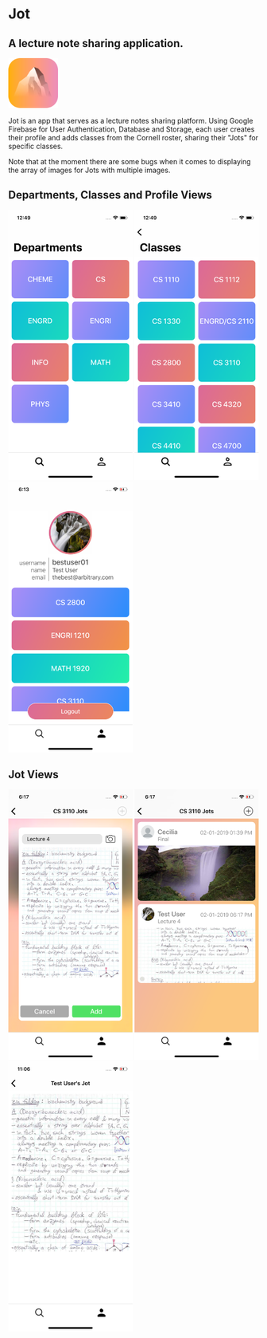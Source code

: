 # Jot
## A lecture note sharing application.

<img src= "https://github.com/mathewscullin/Jot/blob/master/Icon and Screenshots/icon.png" width = "100">


Jot is an app that serves as a lecture notes sharing platform. Using Google Firebase for User Authentication, Database and Storage, each user creates their profile and adds classes from the Cornell roster, sharing their "Jots" for specific classes.

Note that at the moment there are some bugs when it comes to displaying the array of images for Jots with multiple images.

## Departments, Classes and Profile Views
<img src= "https://github.com/mathewscullin/Jot/blob/master/Icon and Screenshots/departments.png" width = "250"> <img src= "https://github.com/mathewscullin/Jot/blob/master/Icon and Screenshots/classes.png" width = "250"> <img src= "https://github.com/mathewscullin/Jot/blob/master/Icon and Screenshots/profile.png" width = "250"> 
## Jot Views
<img src= "https://github.com/mathewscullin/Jot/blob/master/Icon and Screenshots/add.png" width = "250"> <img src= "https://github.com/mathewscullin/Jot/blob/master/Icon and Screenshots/jot.png" width = "250"><img src= "https://github.com/mathewscullin/Jot/blob/master/Icon and Screenshots/jotView.png" width = "250">

